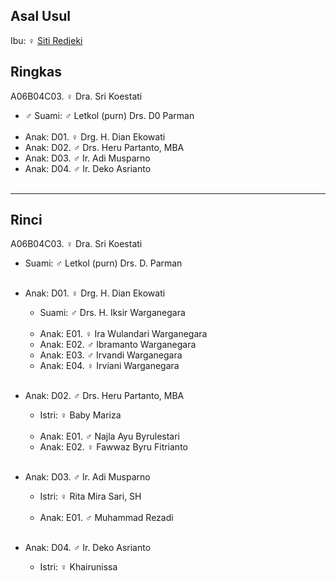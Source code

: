## Asal Usul

Ibu: ♀ [Siti Redjeki][up] 

## Ringkas

A06B04C03. ♀ Dra. Sri Koestati 
	<br/>

*	♂ Suami: ♂ Letkol (purn) Drs. D0 Parman
	<br/><br/>
*	Anak: D01. ♀ Drg. H. Dian Ekowati
*	Anak: D02. ♂ Drs. Heru Partanto, MBA
*	Anak: D03. ♂ Ir. Adi Musparno
*	Anak: D04. ♂ Ir. Deko Asrianto
	<br/><br/>

-- -- --

## Rinci

A06B04C03. ♀ Dra. Sri Koestati
	<br/>

*	Suami: ♂ Letkol (purn) Drs. D. Parman
	<br/><br/>

*	Anak: D01. ♀ Drg. H. Dian Ekowati
	*	Suami: ♂ Drs. H. Iksir Warganegara
	<br/><br/>
	*	Anak: E01. ♀ Ira Wulandari Warganegara
	*	Anak: E02. ♂ Ibramanto Warganegara
	*	Anak: E03. ♂ Irvandi Warganegara
	*	Anak: E04. ♀ Irviani Warganegara
	<br/><br/>

*	Anak: D02. ♂ Drs. Heru Partanto, MBA
	*	Istri: ♀ Baby Mariza 
	<br/><br/>
	*	Anak: E01. ♂ Najla Ayu Byrulestari
	*	Anak: E02. ♀ Fawwaz Byru Fitrianto
	<br/><br/>

*	Anak: D03. ♂ Ir. Adi Musparno
	*	Istri: ♀ Rita Mira Sari, SH
	<br/><br/>
	*	Anak: E01. ♂ Muhammad Rezadi
	<br/><br/>

*	Anak: D04. ♂ Ir. Deko Asrianto
	*	Istri: ♀ Khairunissa
	<br/><br/>




[up]: https://github.com/epsi-rns/gitodipuro/blob/master/tree/A06/B04.md

